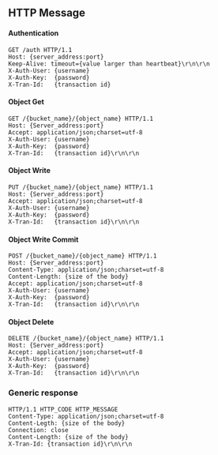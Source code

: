 ## HTTP Message

#### Authentication

```http
GET /auth HTTP/1.1
Host: {server_address:port}
Keep-Alive: timeout={value larger than heartbeat}\r\n\r\n
X-Auth-User: {username}
X-Auth-Key:  {password}
X-Tran-Id:   {transaction id}
```


#### Object Get
```http 
GET /{bucket_name}/{object_name} HTTP/1.1
Host: {Server_address:port}
Accept: application/json;charset=utf-8
X-Auth-User: {username}
X-Auth-Key:  {password}
X-Tran-Id:   {transaction id}\r\n\r\n
```


#### Object Write

```http
PUT /{bucket_name}/{object_name} HTTP/1.1
Host: {Server_address:port}
Accept: application/json;charset=utf-8
X-Auth-User: {username}
X-Auth-Key:  {password}
X-Tran-Id:   {transaction id}\r\n\r\n
```

#### Object Write Commit
```http
POST /{bucket_name}/{object_name} HTTP/1.1
Host: {Server_address:port}
Content-Type: application/json;charset=utf-8
Content-Length: {size of the body}
Accept: application/json;charset=utf-8
X-Auth-User: {username}
X-Auth-Key:  {password}
X-Tran-Id:   {transaction id}\r\n\r\n
```


#### Object Delete

```http
DELETE /{bucket_name}/{object_name} HTTP/1.1
Host: {Server_address:port}
Accept: application/json;charset=utf-8
X-Auth-User: {username}
X-Auth-Key:  {password}
X-Tran-Id:   {transaction id}\r\n\r\n
```


### Generic response
```http
HTTP/1.1 HTTP_CODE HTTP_MESSAGE
Content-Type: application/json;charset=utf-8
Content-Legth: {size of the body}
Connection: close
Content-Length: {size of the body}
X-Tran-Id: {transaction id}\r\n\r\n
```
